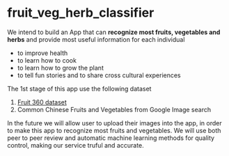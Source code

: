 # fruit_veg_herb_classifier

We intend to build an App that can **recognize most fruits, vegetables and herbs** and provide most useful information for each individual 

- to improve health 
- to learn how to cook 
- to learn how to grow the plant
- to tell fun stories and to share cross cultural experiences

The 1st stage of this app use the following dataset
1. [Fruit 360 dataset](https://www.kaggle.com/moltean/fruits)
2. Common Chinese Fruits and Vegetables from Google Image search

In the future we will allow user to upload their images into the app, in order to make this app to recognize most fruits and vegetables. We will use both peer to peer review and automatic machine learning methods for quality control, making our service truful and accurate. 

